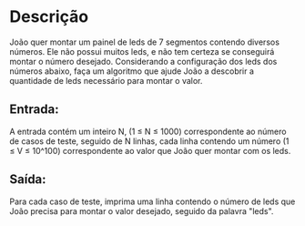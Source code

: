 # Descrição

 João quer montar um painel de leds de 7 segmentos contendo diversos números. Ele não possui muitos leds, e não tem certeza se conseguirá montar o número desejado. Considerando a configuração dos leds dos números abaixo, faça um algoritmo que ajude João a descobrir a quantidade de leds necessário para montar o valor.

## Entrada:

A entrada contém um inteiro N, (1 ≤ N ≤ 1000) correspondente ao número de casos de teste, seguido de N linhas, cada linha contendo um número (1 ≤ V ≤ 10^100) correspondente ao valor que João quer montar com os leds.

## Saída:
Para cada caso de teste, imprima uma linha contendo o número de leds que João precisa para montar o valor desejado, seguido da palavra "leds".
